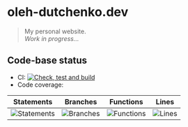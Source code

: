 # oleh-dutchenko.dev

> My personal website.  
> _Work in progress..._

## Code-base status

-   CI: [![Check, test and build](https://github.com/OlehDutchenko/oleh-dutchenko.dev/actions/workflows/ci.yml/badge.svg)](https://github.com/OlehDutchenko/oleh-dutchenko.dev/actions/workflows/ci.yml)
-   Code coverage:

| Statements                                                                         | Branches                                                                       | Functions                                                                     | Lines                                                                    |
| ---------------------------------------------------------------------------------- | ------------------------------------------------------------------------------ | ----------------------------------------------------------------------------- | ------------------------------------------------------------------------ |
| ![Statements](https://img.shields.io/badge/statements-54.11%25-red.svg?style=flat) | ![Branches](https://img.shields.io/badge/branches-51.42%25-red.svg?style=flat) | ![Functions](https://img.shields.io/badge/functions-50%25-red.svg?style=flat) | ![Lines](https://img.shields.io/badge/lines-54.76%25-red.svg?style=flat) |
